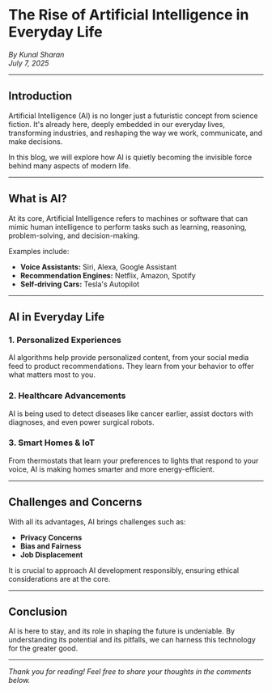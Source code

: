 # The Rise of Artificial Intelligence in Everyday Life

*By Kunal Sharan*  
*July 7, 2025*

---

## Introduction

Artificial Intelligence (AI) is no longer just a futuristic concept from science fiction. It's already here, deeply embedded in our everyday lives, transforming industries, and reshaping the way we work, communicate, and make decisions.

In this blog, we will explore how AI is quietly becoming the invisible force behind many aspects of modern life.

---

## What is AI?

At its core, Artificial Intelligence refers to machines or software that can mimic human intelligence to perform tasks such as learning, reasoning, problem-solving, and decision-making.

Examples include:
- **Voice Assistants:** Siri, Alexa, Google Assistant
- **Recommendation Engines:** Netflix, Amazon, Spotify
- **Self-driving Cars:** Tesla's Autopilot

---

## AI in Everyday Life

### 1. Personalized Experiences

AI algorithms help provide personalized content, from your social media feed to product recommendations. They learn from your behavior to offer what matters most to you.

### 2. Healthcare Advancements

AI is being used to detect diseases like cancer earlier, assist doctors with diagnoses, and even power surgical robots.

### 3. Smart Homes & IoT

From thermostats that learn your preferences to lights that respond to your voice, AI is making homes smarter and more energy-efficient.

---

## Challenges and Concerns

With all its advantages, AI brings challenges such as:
- **Privacy Concerns**
- **Bias and Fairness**
- **Job Displacement**

It is crucial to approach AI development responsibly, ensuring ethical considerations are at the core.

---

## Conclusion

AI is here to stay, and its role in shaping the future is undeniable. By understanding its potential and its pitfalls, we can harness this technology for the greater good.

---

*Thank you for reading! Feel free to share your thoughts in the comments below.*

